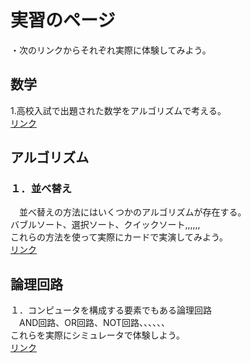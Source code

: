 <h1>実習のページ</h1>

・次のリンクからそれぞれ実際に体験してみよう。<p>


<h2>数学</h2>
1.高校入試で出題された数学をアルゴリズムで考える。<br>
<a href="https://y2020am.github.io/Entrance_Q5" target="_blank">リンク</a>


<h2>アルゴリズム</h2>
<h3>１．並べ替え</h3>
　並べ替えの方法にはいくつかのアルゴリズムが存在する。<br>
バブルソート、選択ソート、クイックソート,,,,,,<br>
これらの方法を使って実際にカードで実演してみよう。<br>
   <a href="https://y2020am.github.io/Sorting_cards" target="_blank">リンク</a>

<h2>論理回路</h2>
１．コンピュータを構成する要素でもある論理回路<br>
　AND回路、OR回路、NOT回路、、、、、、<br>
これらを実際にシミュレータで体験しよう。<br>
<a href="https://www.falstad.com/circuit/" target="_blank">リンク</a>


